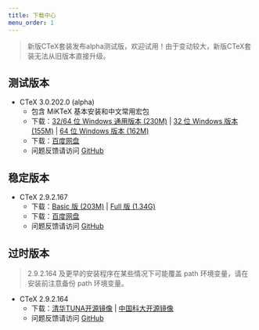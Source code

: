 ```yaml
---
title: 下载中心
menu_order: 1
---
```

> 新版CTeX套装发布alpha测试版，欢迎试用！由于变动较大，新版CTeX套装无法从旧版本直接升级。

## 测试版本

- CTeX 3.0.202.0 (alpha)
	- 包含 MiKTeX 基本安装和中文常用宏包
	- 下载：[32/64 位 Windows 通用版本 (230M)](https://1drv.ms/u/s!As6QliRcBFJ_hIEG2tob96jYIAiIIA) | [32 位 Windows 版本 (155M)](https://1drv.ms/u/s!As6QliRcBFJ_hIEF2tob96jYIAiIIA) | [64 位 Windows 版本 (162M)](https://1drv.ms/u/s!As6QliRcBFJ_hIEC2tob96jYIAiIIA)
	- 下载：[百度网盘](https://pan.baidu.com/s/1sGqK_Z8yp_cIBUBwjvyzRg?pwd=fv4d)
	- 问题反馈请访问 [GitHub](https://github.com/Aloft-Lab/CTeX-Installer/issues)

## 稳定版本

- CTeX 2.9.2.167
	- 下载：[Basic 版 (203M)](https://1drv.ms/u/s!As6QliRcBFJ_hIED2tob96jYIAiIIA) | [Full 版 (1.34G)](https://1drv.ms/u/s!As6QliRcBFJ_hIEH2tob96jYIAiIIA)
	- 下载：[百度网盘](https://pan.baidu.com/s/1rCkNE_fU_6DcfCY3YHyHjA?pwd=7nvt)
	- 问题反馈请访问 [GitHub](https://github.com/Aloft-Lab/CTeX-Installer/issues)

## 过时版本

> 2.9.2.164 及更早的安装程序在某些情况下可能覆盖 path 环境变量，请在安装前注意备份 path 环境变量。

- CTeX 2.9.2.164
	- 下载：[清华TUNA开源镜像](https://mirrors.tuna.tsinghua.edu.cn/ctex/legacy/2.9/) | [中国科大开源镜像](http://mirrors.ustc.edu.cn/ctex/legacy/2.9/)
	- 问题反馈请访问 [GitHub](https://github.com/Aloft-Lab/CTeX-Installer/issues)
